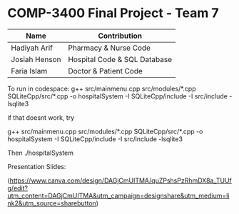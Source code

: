 # COMP-3400 Final Project - Team 7

| Name          |         Contribution          |
| ------------- | ----------------------------- |
| Hadiyah Arif  | Pharmacy & Nurse Code         |
| Josiah Henson | Hospital Code & SQL Database  |
| Faria Islam   | Doctor & Patient Code         |

To run in codespace:
g++ src/mainmenu.cpp src/modules/\*.cpp SQLiteCpp/src/\*.cpp -o hospitalSystem -I SQLiteCpp/include -I src/include -lsqlite3

if that doesnt work, try

g++ src/mainmenu.cpp src/modules/\*.cpp SQLiteCpp/src/\*.cpp -o hospitalSystem -I SQLiteCpp/include -I src/include -lsqlite3

Then 
./hospitalSystem

Presentation Slides:

(https://www.canva.com/design/DAGjCmUITMA/quZPshsPzRhmDX8a_TUUfg/edit?utm_content=DAGjCmUITMA&utm_campaign=designshare&utm_medium=link2&utm_source=sharebutton)

